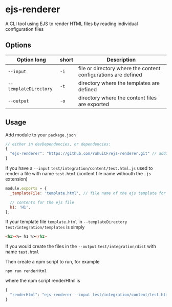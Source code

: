 
# ejs-renderer

A CLI tool using EJS to render HTML files by reading individual configuration files

## Options

Option long | short | Description
--- | --- | ---
`--input` | `-i` | file or directory where the content configurations are defined
`--templateDirectory` | `-t` | directory where the templates are defined
`--output` | `-o` | directory where the content files are exported

## Usage

Add module to your `package.json`
```javascript
// either in devDependencies, or dependencies:
{
  "ejs-renderer": "https://github.com/YuhuiCF/ejs-renderer.git" // additionally with #master or #X.XX.XX
}
```

If you have a `--input` `test/integration/content/test.html.js` used to render a file with name `test.html` (content file name withouth the `.js` extension)
```javascript
module.exports = {
  _templateFile: 'template.html', // file name of the ejs template for the content

  // contents for the ejs file
  h1: 'H1',
};
```

If your template file `template.html` in `--templateDirectory` `test/integration/templates` is simply
```html
<h1><%= h1 %></h1>
```

If you would create the files in the `--output` `test/integration/dist` with name `test.html`

Then create a npm script to run, for example
```shell
npm run renderHtml
```
where the npm script renderHtml is
```javascript
{
  "renderHtml": "ejs-renderer --input test/integration/content/test.html.js --templateDirectory test/integration/templates --output test/integration/dist"
}
```
